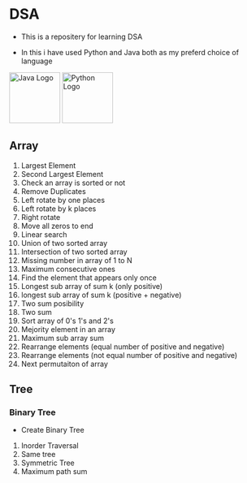 # DSA

- This is a repositery for learning DSA

- In this i have used Python and Java both as my preferd choice of language

<img src="https://upload.wikimedia.org/wikipedia/en/3/30/Java_programming_language_logo.svg" alt="Java Logo" width="100" height="100">
<img src="https://upload.wikimedia.org/wikipedia/commons/c/c3/Python-logo-notext.svg" alt="Python Logo" width="100" height="100">

## Array

1. Largest Element
2. Second Largest Element
3. Check an array is sorted or not
4. Remove Duplicates
5. Left rotate by one places
6. Left rotate by k places
7. Right rotate
8. Move all zeros to end
9. Linear search
10. Union of two sorted array
11. Intersection of two sorted array
12. Missing number in array of 1 to N
13. Maximum consecutive ones
14. Find the element that appears only once
15. Longest sub array of sum k (only positive)
16. longest sub array of sum k (positive + negative)
17. Two sum posibility
18. Two sum
19. Sort array of 0's 1's and 2's
20. Mejority element in an array
21. Maximum sub array sum
22. Rearrange elements (equal number of positive and negative)
23. Rearrange elements (not equal number of positive and negative)
24. Next permutaiton of array

## Tree

### Binary Tree

- Create Binary Tree

1. Inorder Traversal
2. Same tree
3. Symmetric Tree
4. Maximum path sum
